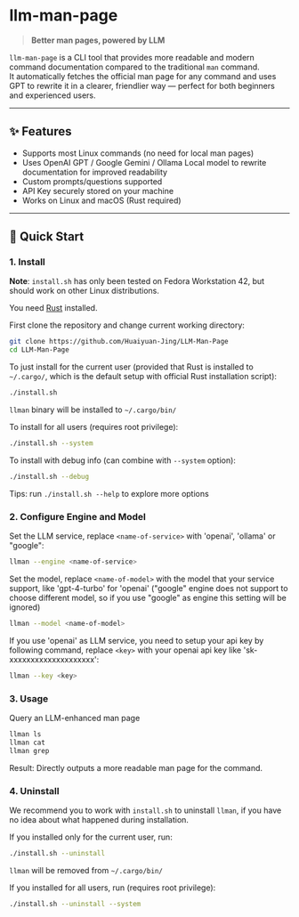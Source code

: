 # llm-man-page

> **Better man pages, powered by LLM**

`llm-man-page` is a CLI tool that provides more readable and modern command documentation compared to the traditional `man` command.  
It automatically fetches the official man page for any command and uses GPT to rewrite it in a clearer, friendlier way — perfect for both beginners and experienced users.

---

## ✨ Features

- Supports most Linux commands (no need for local man pages)
- Uses OpenAI GPT / Google Gemini / Ollama Local model to rewrite documentation for improved readability
- Custom prompts/questions supported
- API Key securely stored on your machine
- Works on Linux and macOS (Rust required)

---

## 🚀 Quick Start

### 1. Install

**Note**: `install.sh` has only been tested on Fedora Workstation 42, but should work on other Linux distributions.

You need [Rust](https://www.rust-lang.org/) installed.

First clone the repository and change current working directory:

```sh
git clone https://github.com/Huaiyuan-Jing/LLM-Man-Page
cd LLM-Man-Page
```

To just install for the current user (provided that Rust is installed to `~/.cargo/`, which is the default setup with official Rust installation script):

```sh
./install.sh
```

`llman` binary will be installed to `~/.cargo/bin/`

To install for all users (requires root privilege):

```sh
./install.sh --system
```

To install with debug info (can combine with `--system` option):

```sh
./install.sh --debug
```

Tips: run `./install.sh --help` to explore more options

### 2. Configure Engine and Model

Set the LLM service, replace `<name-of-service>` with 'openai', 'ollama' or "google":

```sh
llman --engine <name-of-service>

```

Set the model, replace `<name-of-model>` with the model that your service support, like 'gpt-4-turbo' for 'openai' ("google" engine does not support to choose different model, so if you use "google" as engine this setting will be ignored)

```sh
llman --model <name-of-model>
```

If you use 'openai' as LLM service, you need to setup your api key by following command, replace `<key>` with your openai api key like 'sk-xxxxxxxxxxxxxxxxxxxx':

```sh
llman --key <key>
```

### 3. Usage

Query an LLM-enhanced man page

```sh
llman ls
llman cat
llman grep
```

Result: Directly outputs a more readable man page for the command.

### 4. Uninstall

We recommend you to work with `install.sh` to uninstall `llman`, if you have no idea about what happened during installation.

If you installed only for the current user, run:

```sh
./install.sh --uninstall
```

`llman` will be removed from `~/.cargo/bin/`

If you installed for all users, run (requires root privilege):

```sh
./install.sh --uninstall --system
```
